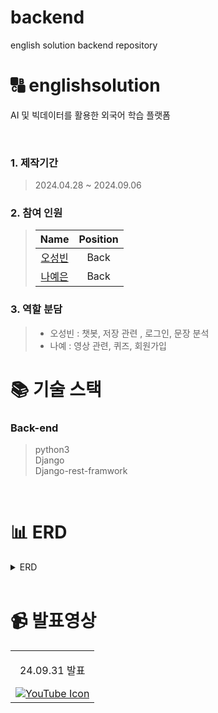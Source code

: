 # backend
english solution backend repository

# 🔠 englishsolution

AI 및 빅데이터를 활용한 외국어 학습 플랫폼

<br />

### 1. 제작기간

> 2024.04.28 ~ 2024.09.06

### 2. 참여 인원

> |                    Name                    |  Position   |
> | :----------------------------------------: | :---------: |
> | [오성빈](https://github.com/5castle0) |    Back     |
> |   [나예은](https://github.com/hera1228)    |    Back     |

### 3. 역할 분담

> - 오성빈 : 챗봇, 저장 관련 , 로그인, 문장 분석
> - 나예 : 영상 관련, 퀴즈, 회원가입

# 📚 기술 스택

### Back-end

> python3  
> Django  
> Django-rest-framwork

<br />

# 📊 ERD

<details>
  <summary>ERD</summary>
  <img src="https://github.com/user-attachments/assets/e758c9f9-eed9-4275-a737-04869220eaba" width="800px"/>
</details>

<br />

# 📹 발표영상
<table>
  <tbody>
    <tr>
      <td>
        <p align="center"> 24.09.31 발표 </p>
        <a href="https://www.youtube.com/watch?v=-UBy-KnmZs4" target="_blank">
        <img src="https://img.icons8.com/ios-filled/50/youtube.png" alt="YouTube Icon" class="icon">
        </a>
      </td>
    </tr>
  </tbody>
</table>
